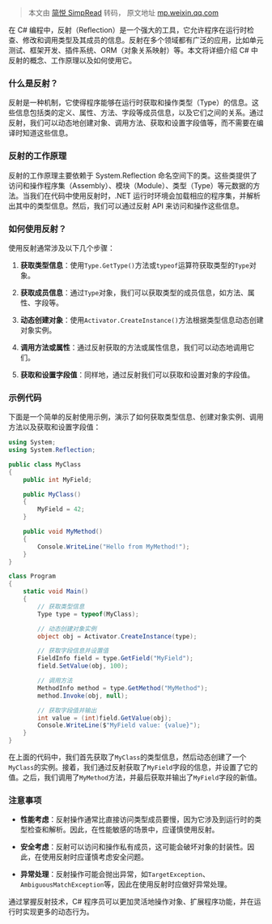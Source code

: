 > 本文由 [简悦 SimpRead](http://ksria.com/simpread/) 转码， 原文地址 [mp.weixin.qq.com](https://mp.weixin.qq.com/s/KcgZOd9W1UQaahDMZHmCGA?poc_token=HKXrAGajo4akDrTbqvv8rAYr5Vxeij20DNpzhuKK)

在 C# 编程中，反射（Reflection）是一个强大的工具，它允许程序在运行时检查、修改和调用类型及其成员的信息。反射在多个领域都有广泛的应用，比如单元测试、框架开发、插件系统、ORM（对象关系映射）等。本文将详细介绍 C# 中反射的概念、工作原理以及如何使用它。

### 什么是反射？

反射是一种机制，它使得程序能够在运行时获取和操作类型（Type）的信息。这些信息包括类的定义、属性、方法、字段等成员信息，以及它们之间的关系。通过反射，我们可以动态地创建对象、调用方法、获取和设置字段值等，而不需要在编译时知道这些信息。

### 反射的工作原理

反射的工作原理主要依赖于 System.Reflection 命名空间下的类。这些类提供了访问和操作程序集（Assembly）、模块（Module）、类型（Type）等元数据的方法。当我们在代码中使用反射时，.NET 运行时环境会加载相应的程序集，并解析出其中的类型信息。然后，我们可以通过反射 API 来访问和操作这些信息。

### 如何使用反射？

使用反射通常涉及以下几个步骤：

1.  **获取类型信息**：使用`Type.GetType()`方法或`typeof`运算符获取类型的`Type`对象。
    
2.  **获取成员信息**：通过`Type`对象，我们可以获取类型的成员信息，如方法、属性、字段等。
    
3.  **动态创建对象**：使用`Activator.CreateInstance()`方法根据类型信息动态创建对象实例。
    
4.  **调用方法或属性**：通过反射获取的方法或属性信息，我们可以动态地调用它们。
    
5.  **获取和设置字段值**：同样地，通过反射我们可以获取和设置对象的字段值。
    

### 示例代码

下面是一个简单的反射使用示例，演示了如何获取类型信息、创建对象实例、调用方法以及获取和设置字段值：

```c#
using System;
using System.Reflection;

public class MyClass
{
    public int MyField;

    public MyClass()
    {
        MyField = 42;
    }

    public void MyMethod()
    {
        Console.WriteLine("Hello from MyMethod!");
    }
}

class Program
{
    static void Main()
    {
        // 获取类型信息
        Type type = typeof(MyClass);

        // 动态创建对象实例
        object obj = Activator.CreateInstance(type);

        // 获取字段信息并设置值
        FieldInfo field = type.GetField("MyField");
        field.SetValue(obj, 100);

        // 调用方法
        MethodInfo method = type.GetMethod("MyMethod");
        method.Invoke(obj, null);

        // 获取字段值并输出
        int value = (int)field.GetValue(obj);
        Console.WriteLine($"MyField value: {value}");
    }
}
```

在上面的代码中，我们首先获取了`MyClass`的类型信息，然后动态创建了一个`MyClass`的实例。接着，我们通过反射获取了`MyField`字段的信息，并设置了它的值。之后，我们调用了`MyMethod`方法，并最后获取并输出了`MyField`字段的新值。

### 注意事项

*   **性能考虑**：反射操作通常比直接访问类型成员要慢，因为它涉及到运行时的类型检查和解析。因此，在性能敏感的场景中，应谨慎使用反射。
    
*   **安全考虑**：反射可以访问和操作私有成员，这可能会破坏对象的封装性。因此，在使用反射时应谨慎考虑安全问题。
    
*   **异常处理**：反射操作可能会抛出异常，如`TargetException`、`AmbiguousMatchException`等，因此在使用反射时应做好异常处理。
    

通过掌握反射技术，C# 程序员可以更加灵活地操作对象、扩展程序功能，并在运行时实现更多的动态行为。